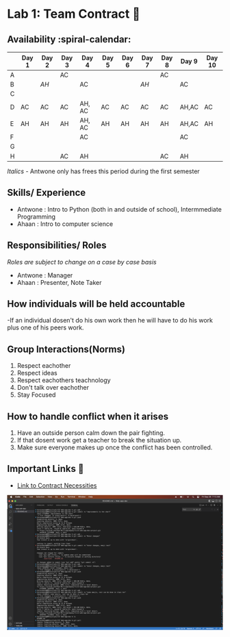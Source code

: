 # Lab 1: Team Contract :scroll:

## Availability :spiral-calendar:

|   | Day 1 | Day 2 | Day 3 | Day 4 | Day 5 | Day 6 | Day 7 | Day 8 | Day 9 | Day 10 |
|---|-------|-------|-------|-------|-------|-------|-------|-------|-------|--------|
| A |       |       |    AC |       |       |       |       |  AC   |       |        |
| B |       | *AH*  |       |  AC   |       |       | *AH*  |       |  AC   |        |
| C |       |       |       |       |       |       |       |       |       |        |
| D |   AC  |   AC  |   AC  | AH, AC| AC    |  AC   |  AC   |   AC  | AH,AC |    AC  |
| E | AH    | AH    | AH    | AH, AC| AH    | AH    | AH    | AH    | AH,AC | AH     |
| F |       |       |       |  AC   |       |       |       |       |   AC  |        |
| G |       |       |       |       |       |       |       |       |       |        |
| H |       |       |   AC  | AH    |       |       |       |   AC  | AH    |        |

*Italics* - Antwone only has frees this period during the first semester 

## Skills/ Experience 

- Antwone : Intro to Python (both in and outside of school), Intermmediate Programming 
- Ahaan : Intro to computer science  

## Responsibilities/ Roles
*Roles are subject to change on a case by case basis*

- Antwone : Manager
- Ahaan : Presenter, Note Taker 

## How individuals will be held accountable
-If an individual dosen't do his own work then he will have to do his work plus one of his peers work.  

## Group Interactions(Norms)
1. Respect eachother
2. Respect ideas
3. Respect eachothers teachnology
4. Don't talk over eachother
5. Stay Focused

## How to handle conflict when it arises
1. Have an outside person calm down the pair fighting.
2. If that dosent work get a teacher to break the situation up.
3. Make sure everyone makes up once the conflict has been controlled.


## Important Links :link:

- [Link to Contract Necessities](https://hm-web-dev.github.io/hm-web-dev-23.github.io/2023/09/15/lab1-team-contract.html)

![Carti](./Coding.png)

